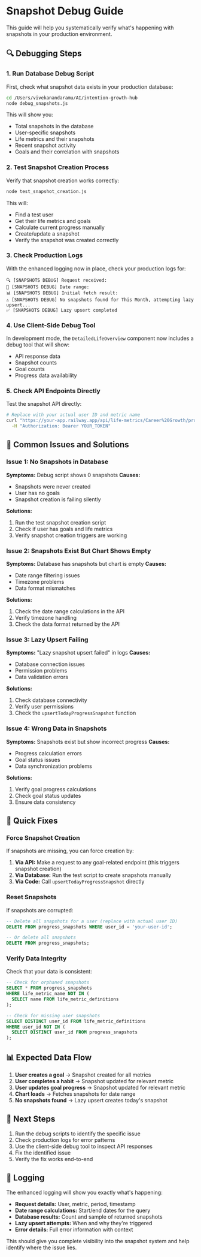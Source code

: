 # Snapshot Debug Guide

This guide will help you systematically verify what's happening with snapshots in your production environment.

## 🔍 Debugging Steps

### 1. Run Database Debug Script

First, check what snapshot data exists in your production database:

```bash
cd /Users/vivekanandaramu/AI/intention-growth-hub
node debug_snapshots.js
```

This will show you:
- Total snapshots in the database
- User-specific snapshots
- Life metrics and their snapshots
- Recent snapshot activity
- Goals and their correlation with snapshots

### 2. Test Snapshot Creation Process

Verify that snapshot creation works correctly:

```bash
node test_snapshot_creation.js
```

This will:
- Find a test user
- Get their life metrics and goals
- Calculate current progress manually
- Create/update a snapshot
- Verify the snapshot was created correctly

### 3. Check Production Logs

With the enhanced logging now in place, check your production logs for:

```
🔍 [SNAPSHOTS DEBUG] Request received:
📅 [SNAPSHOTS DEBUG] Date range:
📊 [SNAPSHOTS DEBUG] Initial fetch result:
⚠️ [SNAPSHOTS DEBUG] No snapshots found for This Month, attempting lazy upsert...
✅ [SNAPSHOTS DEBUG] Lazy upsert completed
```

### 4. Use Client-Side Debug Tool

In development mode, the `DetailedLifeOverview` component now includes a debug tool that will show:
- API response data
- Snapshot counts
- Goal counts
- Progress data availability

### 5. Check API Endpoints Directly

Test the snapshot API directly:

```bash
# Replace with your actual user ID and metric name
curl "https://your-app.railway.app/api/life-metrics/Career%20Growth/progress-snapshots?period=This%20Month" \
  -H "Authorization: Bearer YOUR_TOKEN"
```

## 🚨 Common Issues and Solutions

### Issue 1: No Snapshots in Database
**Symptoms:** Debug script shows 0 snapshots
**Causes:**
- Snapshots were never created
- User has no goals
- Snapshot creation is failing silently

**Solutions:**
1. Run the test snapshot creation script
2. Check if user has goals and life metrics
3. Verify snapshot creation triggers are working

### Issue 2: Snapshots Exist But Chart Shows Empty
**Symptoms:** Database has snapshots but chart is empty
**Causes:**
- Date range filtering issues
- Timezone problems
- Data format mismatches

**Solutions:**
1. Check the date range calculations in the API
2. Verify timezone handling
3. Check the data format returned by the API

### Issue 3: Lazy Upsert Failing
**Symptoms:** "Lazy snapshot upsert failed" in logs
**Causes:**
- Database connection issues
- Permission problems
- Data validation errors

**Solutions:**
1. Check database connectivity
2. Verify user permissions
3. Check the `upsertTodayProgressSnapshot` function

### Issue 4: Wrong Data in Snapshots
**Symptoms:** Snapshots exist but show incorrect progress
**Causes:**
- Progress calculation errors
- Goal status issues
- Data synchronization problems

**Solutions:**
1. Verify goal progress calculations
2. Check goal status updates
3. Ensure data consistency

## 🔧 Quick Fixes

### Force Snapshot Creation
If snapshots are missing, you can force creation by:

1. **Via API:** Make a request to any goal-related endpoint (this triggers snapshot creation)
2. **Via Database:** Run the test script to create snapshots manually
3. **Via Code:** Call `upsertTodayProgressSnapshot` directly

### Reset Snapshots
If snapshots are corrupted:

```sql
-- Delete all snapshots for a user (replace with actual user ID)
DELETE FROM progress_snapshots WHERE user_id = 'your-user-id';

-- Or delete all snapshots
DELETE FROM progress_snapshots;
```

### Verify Data Integrity
Check that your data is consistent:

```sql
-- Check for orphaned snapshots
SELECT * FROM progress_snapshots 
WHERE life_metric_name NOT IN (
  SELECT name FROM life_metric_definitions
);

-- Check for missing user snapshots
SELECT DISTINCT user_id FROM life_metric_definitions
WHERE user_id NOT IN (
  SELECT DISTINCT user_id FROM progress_snapshots
);
```

## 📊 Expected Data Flow

1. **User creates a goal** → Snapshot created for all metrics
2. **User completes a habit** → Snapshot updated for relevant metric
3. **User updates goal progress** → Snapshot updated for relevant metric
4. **Chart loads** → Fetches snapshots for date range
5. **No snapshots found** → Lazy upsert creates today's snapshot

## 🎯 Next Steps

1. Run the debug scripts to identify the specific issue
2. Check production logs for error patterns
3. Use the client-side debug tool to inspect API responses
4. Fix the identified issue
5. Verify the fix works end-to-end

## 📝 Logging

The enhanced logging will show you exactly what's happening:

- **Request details:** User, metric, period, timestamp
- **Date range calculations:** Start/end dates for the query
- **Database results:** Count and sample of returned snapshots
- **Lazy upsert attempts:** When and why they're triggered
- **Error details:** Full error information with context

This should give you complete visibility into the snapshot system and help identify where the issue lies.
